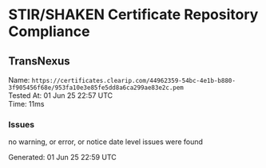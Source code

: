 # STIR/SHAKEN Certificate Repository Compliance

## TransNexus

Name: `https://certificates.clearip.com/44962359-54bc-4e1b-b880-3f905456f68e/953fa10e3e85fe5dd8a6ca299ae83e2c.pem`\
Tested At: 01 Jun 25 22:57 UTC\
Time: 11ms

### Issues

no warning, or error, or notice date level issues were found

Generated: 01 Jun 25 22:59 UTC
